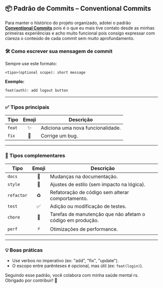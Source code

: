 ## 📦 Padrão de Commits – Conventional Commits

Para manter o histórico do projeto organizado, adotei o padrão [**Conventional Commits**](https://www.conventionalcommits.org/) pois é o que eu mais tive contato desde as minhas primeiras experiências e acho muito funcional pois consigo expressar com clareza o conteúdo de cada commit sem muito aprofundamento.

### 🛠️ Como escrever sua mensagem de commit

Sempre use este formato:

```
<tipo>(optional scope): short message
```

**Exemplo:**

```
feat(auth): add logout button
```

---

### ✅ Tipos principais

| Tipo              | Emoji | Descrição                                                                                                      |
| ----------------- | :---: | -------------------------------------------------------------------------------------------------------------- |
| `feat`            |   ✨   | Adiciona uma nova funcionalidade.                                                                              |
| `fix`             |   🐛  | Corrige um bug.                                                                         

---

### 🔧 Tipos complementares

| Tipo       | Emoji | Descrição                                                  |
| ---------- | :---: | ---------------------------------------------------------- |
| `docs`     |   📝  | Mudanças na documentação.                                  |
| `style`    |   💄  | Ajustes de estilo (sem impacto na lógica).                 |
| `refactor` |   ♻️  | Refatoração de código sem alterar comportamento.           |
| `test`     |   ✅   | Adição ou modificação de testes.                           |
| `chore`    |   🧹  | Tarefas de manutenção que não afetam o código em produção. |
| `perf`     |   ⚡️  | Otimizações de performance.                                |

---

### 💡 Boas práticas

* Use verbos no imperativo (ex: "add", "fix", "update").
* O escopo entre parênteses é opcional, mas útil (ex: `feat(login)`).

Seguindo esse padrão, você colabora com minha saúde mental rs. Obrigado por contribuir! 🚀
